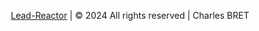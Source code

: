 <div style="text-align: center;">
    <p>
        <a href="https://lead-reactor.io/?utm_source=streamlit&utm_campaign=url-scoring" target="_blank">Lead-Reactor</a> | © 2024 All rights reserved | Charles BRET
    </p>
</div>